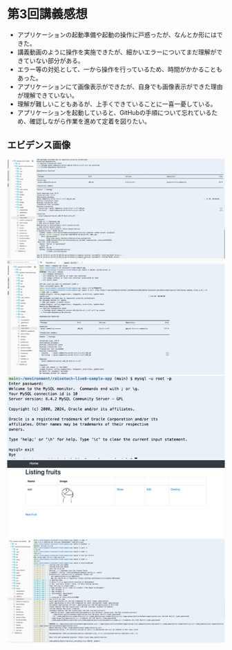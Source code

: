 # 第3回講義感想

+ アプリケーションの起動準備や起動の操作に戸惑ったが、なんとか形にはできた。
+ 講義動画のように操作を実施できたが、細かいエラーについてまだ理解ができていない部分がある。
+ エラー等の対処として、一から操作を行っているため、時間がかかることもあった。
+ アプリケーションにて画像表示ができたが、自身でも画像表示ができた理由が理解できていない。
+ 理解が難しいこともあるが、上手くできていることに一喜一憂している。
+ アプリケーションを起動していると、GitHubの手順について忘れているため、確認しながら作業を進めて定着を図りたい。

## エビデンス画像
![代替テキスト](./SSMysql.png)
![代替テキスト](./SSMysql2.png)
![代替テキスト](./SSMysql3.png)
![代替テキスト](./SSbrowser.png)
![代替テキスト](./SSversion.png)
